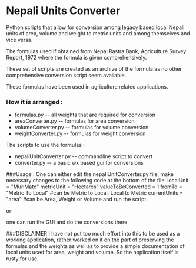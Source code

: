 # Nepali Units Converter

Python scripts that allow for conversion among legacy based local Nepali units of area, volume and weight to metric units and among themselves and vice versa.

The formulas used if obtained from Nepal Rastra Bank, Agriculture Survey Report, 1972 where the formula is given comprehensively.

These set of scripts are created as an archive of the formula as no other comprehensive conversion script seem available.

These formulas have been used in agriculture related applications.


### How it is arranged :
- formulas.py -- all weights that are required for conversion
- areaConverter.py -- formulas for area conversion
- volumeConverter.py -- formulas for volume conversion
- weightConverter.py -- formulas for weight conversion

The scripts to use the formulas :
- nepaliUnitConverter.py -- commandline script to convert 
- converter.py -- a basic wx based gui for conversions

###Usage :
One can either edit the nepaliUnitConverter.py file, make necessary changes to the following code at the bottom of the file:
	localUnit = "MuriMato"
	metricUnit = "Hectares"
	valueToBeConverted = 1
	fromTo = "Metric To Local" #can be Metric to Local, Local to Metric
	currentUnits = "area" #can be Area, Weight or Volume
and run the script

or 

one can run the GUI and do the conversions there

###DISCLAIMER
I have not put too much effort into this to be used as a working application, rather worked on it on the part of preserving the formulas and the weights as well as to provide a simple documentation of local units used for area, weight and volume. So the application itself is rusty for use.